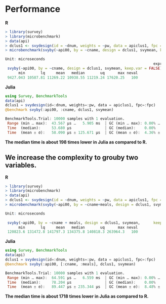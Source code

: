 # Performance
**R**

```R
> library(survey)
> library(microbenchmark)
> data(api)
> dclus1 <- svydesign(id = ~dnum, weights = ~pw, data = apiclus1, fpc = ~fpc)
> microbenchmark(svyby(~api00, by = ~cname, design = dclus1, svymean, keep.var = FALSE), units = "us")
```

```R
Unit: microseconds
                                                                   expr
 svyby(~api00, by = ~cname, design = dclus1, svymean, keep.var = FALSE)
      min       lq     mean   median       uq      max neval
 9427.043 10587.81 11269.22 10938.55 11219.24 17620.25   100
```

**Julia**
```julia
using Survey, BenchmarkTools      
data(api)
dclus1 = svydesign(id=:dnum, weights=:pw, data = apiclus1, fpc=:fpc)
@benchmark svyby(:api00, :cname, dclus1, svymean)
```

```julia
BenchmarkTools.Trial: 10000 samples with 1 evaluation.
 Range (min … max):  43.567 μs …   5.905 ms  ┊ GC (min … max): 0.00% … 90.27%
 Time  (median):     53.680 μs               ┊ GC (median):    0.00%
 Time  (mean ± σ):   58.090 μs ± 125.671 μs  ┊ GC (mean ± σ):  4.36% ±  2.00%
 ```

**The median time is about 198 times lower in Julia as compared to R.** 

## We increase the complexity to grouby two variables.

**R**

```R
> library(survey)
> library(microbenchmark)
> data(api)
> dclus1 <- svydesign(id = ~dnum, weights = ~pw, data = apiclus1, fpc = ~fpc)
> microbenchmark(svyby(~api00, by = ~cname+meals, design = dclus1, svymean, keep.var = FALSE), units = "us")
```

```R
Unit: microseconds
                                                                                expr
 svyby(~api00, by = ~cname + meals, design = dclus1, svymean,      keep.var = FALSE)
      min       lq     mean   median       uq      max neval
 120823.6 131472.8 141797.3 134375.8 140818.3 263964.3   100
```

**Julia**
```julia
using Survey, BenchmarkTools      
data(api)
dclus1 = svydesign(id=:dnum, weights=:pw, data = apiclus1, fpc=:fpc)
@benchmark svyby(:api00, [:cname, :meals], dclus1, svymean)
```

```julia
BenchmarkTools.Trial: 10000 samples with 1 evaluation.
 Range (min … max):  64.591 μs …   6.559 ms  ┊ GC (min … max): 0.00% … 77.46%
 Time  (median):     78.204 μs               ┊ GC (median):    0.00%
 Time  (mean ± σ):   89.447 μs ± 235.344 μs  ┊ GC (mean ± σ):  8.48% ±  3.19%
 ```

 **The median time is about 1718 times lower in Julia as compared to R.** 
